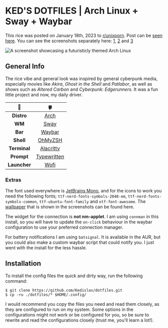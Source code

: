 # KED'S DOTFILES | Arch Linux + Sway + Waybar
This rice was posted on January 18th, 2023 to [r/unixporn](https://www.reddit.com/r/unixporn). Post can be [seen here](https://www.reddit.com/r/unixporn/comments/10fd5bt/sway_waybar_90s_scifi_anime_medley). You can see the screenshots separately here: [1](assets/1.png), [2](assets/2.png) and [3](assets/3.png)

<img src="assets/demo_composite.png" alt="A screenshot showcasing a futuristicly themed Arch Linux">

## General Info
The rice vibe and general look was inspired by general cyberpunk media, especially movies like *Akira*, *Ghost in the Shell* and *Patlabor*, as well as shows such as *Altered Carbon* and *Cyberpunk: Edgerunners*. It was a fun little project and now, my daily driver.

|🤖|🍀|
|:---:|:---:|
|**Distro**|[Arch](https://archlinux.org/)|
|**WM**|[Sway](https://swaywm.org/)|
|**Bar**|[Waybar](https://github.com/Alexays/Waybar/wiki)|
|**Shell**|[OhMyZSH](https://ohmyz.sh/)|
|**Terminal**|[Alacritty](https://alacritty.org/)|
|**Prompt**|[Typewritten](https://typewritten.dev/)|
|**Launcher**|[Wofi](https://cloudninja.pw/docs/wofi.html)|

### Extras
The font used everywhere is [JetBrains Mono](https://www.jetbrains.com/lp/mono/), and for the icons to work you need the following fonts;
`ttf-nerd-fonts-symbols-2048-em`, `ttf-nerd-fonts-symbols-common`, `ttf-ubuntu-font-family` and `otf-font-awesome`. The [wallpaper](https://wallhaven.cc/w/g7jo5q) that is shown in the screenshots can be found here.

The widget for the connection is **not nm-applet**. I am using `connman` in this install, so you will have to update the `on-click` behaviour in the waybar configuration to use your preferred connection manager.

For battery notifications I am using `batsignal`. It is available in the AUR, but you could also make a custom waybar script that could notify you. I just went with the install for the less hassle.

## Installation
To install the config files the quick and dirty way, run the following command:
```shell
$ git clone https://github.com/Kedislav/dotfiles.git
$ cp -ru ./dotfiles/* $HOME/.config/
```

I would recommend you copy the files you need and read them closely, as they are configured to run on my system. Some options in the configurations might not work or be configured for you, so be sure to rewrite and read the configurations closely (trust me, you'll learn a lot!).

